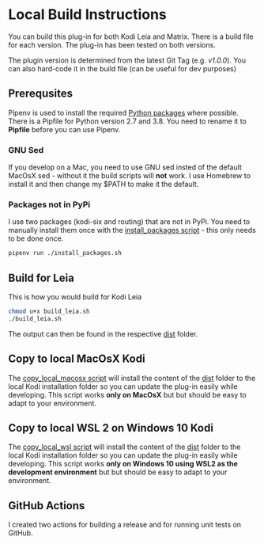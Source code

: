 # Local Build Instructions

You can build this plug-in for both Kodi Leia and Matrix. There is a build file for each version. The plug-in has been tested on both versions.

The plugin version is determined from the latest Git Tag (e.g. _v1.0.0_). You can also hard-code it in the build file (can be useful for dev purposes)

## Prerequsites

Pipenv is used to install the required [Python packages](../Pipfile) where possible. There is a Pipfile for Python version 2.7 and 3.8. You need to rename it to **Pipfile** before you can use Pipenv.

### GNU Sed

If you develop on a Mac, you need to use GNU sed insted of the default MacOsX sed - without it the build scripts will **not** work. I use Homebrew to install it and then change my $PATH to make it the default.

### Packages not in PyPi

I use two packages (kodi-six and routing) that are not in PyPi. You need to manually install them once with the [install_packages script](./install_packages.sh) - this only needs to be done once.

```bash
pipenv run ./install_packages.sh
```

## Build for Leia

This is how you would build for Kodi Leia

```bash
chmod u+x build_leia.sh
./build_leia.sh
```

The output can then be found in the respective [dist](./leia/dist/) folder.

## Copy to local MacOsX Kodi

The [copy_local_macosx script](./copy_local_macosx.sh) will install the content of the [dist](./leia/dist/) folder to the local Kodi installation folder so you can update the plug-in easily while developing. This script works **only on MacOsX** but but should be easy to adapt to your environment.

## Copy to local WSL 2 on Windows 10 Kodi

The [copy_local_wsl script](./copy_local_wsl.sh) will install the content of the [dist](./leia/dist/) folder to the local Kodi installation folder so you can update the plug-in easily while developing. This script works **only on Windows 10 using WSL2 as the development environment** but but should be easy to adapt to your environment.

## GitHub Actions

I created two actions for building a release and for running unit tests on GitHub.
